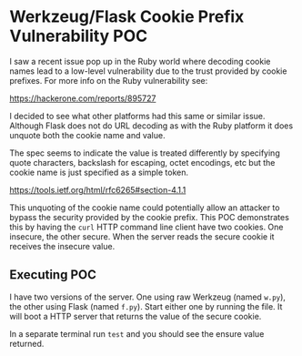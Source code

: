 Werkzeug/Flask Cookie Prefix Vulnerability POC
==============================================

I saw a recent issue pop up in the Ruby world where decoding cookie names lead
to a low-level vulnerability due to the trust provided by cookie prefixes. For
more info on the Ruby vulnerability see:

https://hackerone.com/reports/895727

I decided to see what other platforms had this same or similar issue. Although
Flask does not do URL decoding as with the Ruby platform it does unquote both
the cookie name and value.

The spec seems to indicate the value is treated differently by specifying quote
characters, backslash for escaping, octet encodings, etc but the cookie name
is just specified as a simple token.

https://tools.ietf.org/html/rfc6265#section-4.1.1

This unquoting of the cookie name could potentially allow an attacker to bypass
the security provided by the cookie prefix. This POC demonstrates this by
having the `curl` HTTP command line client have two cookies. One insecure,
the other secure. When the server reads the secure cookie it receives the
insecure value.

Executing POC
-------------

I have two versions of the server. One using raw Werkzeug (named `w.py`), the
other using Flask (named `f.py`). Start either one by running the file. It
will boot a HTTP server that returns the value of the secure cookie.

In a separate terminal run `test` and you should see the ensure value returned.
